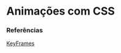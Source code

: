 # Animações com CSS
    

### Referências
[KeyFrames](https://www.w3schools.com/cssref/css3_pr_animation-keyframes.php)